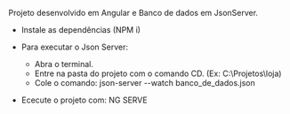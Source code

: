 Projeto desenvolvido em Angular e Banco de dados em JsonServer.

- Instale as dependências (NPM i)

- Para executar o Json Server:
    - Abra o terminal.
    - Entre na pasta do projeto com o comando CD. (Ex: C:\Projetos\loja)
    - Cole o comando: json-server --watch banco_de_dados.json

- Ececute o projeto com: NG SERVE